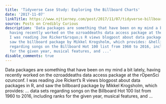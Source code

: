 ```yaml
---
title: 'Tidyverse Case Study: Exploring the Billboard Charts'
date: '2017-11-07'
linkTitle: https://www.njtierney.com/post/2017/11/07/tidyverse-billboard/
source: Posts on Credibly Curious
description: 'Data packages are something that have been on my mind a bit lately,
  having recently worked on the ozroaddeaths data access package at the rOpenSci ozunconf.
  I was reading Joe Rickert&rsquo;s R views blogpost about data packages in R, and
  saw the billboard package by Mikkel Krogsholm, which provides: &hellip; data sets
  regarding songs on the Billboard Hot 100 list from 1960 to 2016, including ranks
  for the given year, musical features, and ...'
disable_comments: true
---
```

Data packages are something that have been on my mind a bit lately, having recently worked on the ozroaddeaths data access package at the rOpenSci ozunconf. I was reading Joe Rickert&rsquo;s R views blogpost about data packages in R, and saw the billboard package by Mikkel Krogsholm, which provides: &hellip; data sets regarding songs on the Billboard Hot 100 list from 1960 to 2016, including ranks for the given year, musical features, and ...